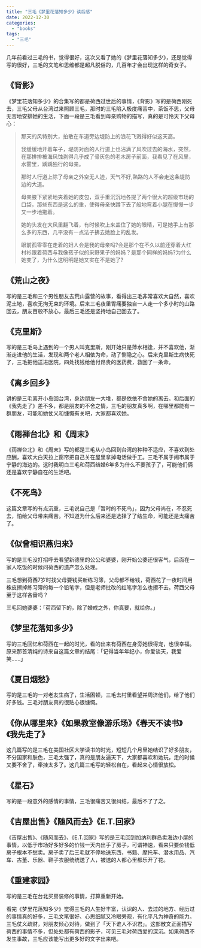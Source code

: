 ```yaml
---
title: "三毛《梦里花落知多少》读后感"
date: 2022-12-30
categories: 
  - "books"
tags: 
  - "三毛"
---
```


几年前看过三毛的书，觉得很好，这次又看了她的《梦里花落知多少》，还是觉得写的很好，三毛的文笔和思维都是超凡脱俗的，几百年才会出现这样的奇女子。

## 《背影》

《梦里花落知多少》的合集写的都是荷西过世后的事情，《背影》写的是荷西刚死去，三毛父母从台湾过来照顾三毛，那时的三毛陷入极度痛苦中，茶饭不思，父母无言地安排她的生活，下面一段是三毛看到母亲购物的描写，真的是可怜天下父母心：

> 那天的风特别大，拍散在车道旁边堤防上的浪花飞溅得好似这天高。
> 
> 我缓缓地开着车子，堤防对面的人行道上也沾满了风吹过去的海水，突然，在那排排被海风蚀剥得几乎成了骨灰色的老木房子前面，我看见了在风里，水雾里，踽踽独行的母亲。
> 
> 那时人行道上除了母亲之外空无人迹，天气不好,熟路的人不会走这条堤防边的大道。
> 
> 母亲腋下紧紧地夹着她的皮包，双手重沉沉地各提了两个很大的超级市场的口袋，那些东西是这么的重，使得母亲快蹲下去了般地弯着小腿在慢慢一步又一步地拖着。
> 
> 她的头发在大风里翻飞着，有时候吹上来盖住了她的眼晴，可是她手上有那么多的东西，几平没有一点法子拂去她脸上的乱发。
> 
> 眼前孤零零在走着的妇人会是我的母亲吗?会是那个在不久以前还穿着大红村衫跟着荷西与我像孩子似的采野果子的妈妈？是那个同样的妈妈?为什么她变了，为什么这明明是她又实在不是她了?

## 《荒山之夜》

写的是三毛和三个男性朋友去荒山露营的故事，看得出三毛非常喜欢大自然，喜欢泥土地，喜欢无拘无束的环境。后来三毛夜里胃痛要独自一人走一个多小时的山路回去，朋友百般不放心，最后三毛还是坚持地自己回去了。

## 《克里斯》

写的是三毛岛上遇到的一个男人叫克里斯，刚开始只是萍水相逢，并不喜欢他，渐渐走进他的生活，发现和两个老人相依为命，动了恻隐之心。后来克里斯生病快死了，三毛把他送进医院，四处找钱给他付昂贵的医药费，救回了一条命。

## 《离乡回乡》

讲的是三毛离开小岛回台湾，身边朋友一大堆，都是依依不舍她的离去。和后面的《我先走了》差不多，都是朋友的不舍之情，三毛的朋友真多啊，在哪里都能有一群朋友，可能和她仗义和慷慨有关吧，大家都喜欢她。

## 《雨禅台北》和《周末》

《雨禅台北》和《周末》写的都是三毛从小岛回到台湾的种种不适应，不喜欢到处应酬，喜欢大白天拉上窗帘把自己关在屋里拿掉电话做手工。三毛不属于闹市属于宁静的海边的。这时我明白三毛和荷西结婚6年多为什么不要孩子了，可能他们俩还是喜欢宁静自在的生活吧。

## 《不死鸟》

这篇文章写的有点沉重，三毛说自己是「暂时的不死鸟」，因为父母尚在，不忍死去，怕给父母带来痛苦。不知道为什么后来还是选择了了结生命，可能还是太痛苦了。

## 《似曾相识燕归来》

写的是三毛没打招呼去看望新德里的公公和婆婆，刚开始公婆还很客气，后面在一家人吃饭的时候问荷西的遗产怎么处理。

三毛想到荷西7岁时找父母要钱买新练习簿，父母都不给钱，荷西花了一夜时间用橡皮擦掉练习簿的每一个铅笔字，但是老师批改的红笔字怎么也擦不去。荷西父母至于这样吝啬吗？

三毛回她婆婆：「荷西留下的，除了婚戒之外，你真要，就给你。」

## 《梦里花落知多少》

写的三毛回忆和荷西在一起的时光，看的出来有荷西在身旁她很得宠，也很幸福。原来那首清纯的诗来自这篇文章的结尾：「记得当年年纪小，你爱谈天，我爱笑……」

## 《夏日烟愁》

写的是三毛的一对老友生病了，生活困顿，三毛去村里看望并周济他们，给了他们好多钱。三毛对朋友真的很贴心很慷慨。

## 《你从哪里来》《如果教室像游乐场》《春天不读书》《我先走了》

这几篇写的是三毛在美国社区大学读书的时光，短短几个月里她结识了好多朋友，不分国家和肤色，三毛太强了，真的是朋友遍天下，大家都喜欢和她玩，走的时候又要不舍了，牵挂太多了。这几篇三毛写的轻松自在，看起来心情很放松。

## 《星石》

写的是一段意外的感情的事情，三毛很痛苦又很纠结，最后不了了之。

## 《吉屋出售》《随风而去》《E.T.回家》

《吉屋出售》、《随风而去》、《E.T.回家》写的是三毛回到加纳利群岛卖海边小屋的事情，以低于市场好多好多的价钱一天内出手了房子，可谓神速，看来只要价钱低房子根本不愁卖。房子卖了后三毛就不停地送东西，书籍、摩托车、潜水用品、汽车、古董、乐器、鞋子衣服统统送了人，被送的人都心里都乐开了花。

## 《重建家园》

写的是三毛在台北买房装修的事情，打算重新开始。

看完《梦里花落知多少》觉得三毛的人生好丰富，认识的人、去过的地方、经历过的事情真的好多，三毛文笔很好、心思细腻又冷眼旁观，有化平凡为神奇的能力。三毛仗义疏财，对朋友倾心对待，做到了「天下谁人不识君」。这部散文正面描写荷西的事情不多，但处处都有荷西的影子，可见三毛对荷西爱的深沉。如果荷西不发生事故，三毛应该能写出更多好的文字出来吧。
